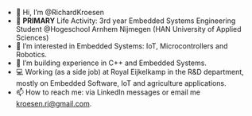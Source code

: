 - 👋 Hi, I’m @RichardKroesen
- 📃 **PRIMARY** Life Activity: 3rd year Embedded Systems Engineering Student @Hogeschool Arnhem Nijmegen (HAN University of Applied Sciences) 
- 👀 I’m interested in Embedded Systems: IoT, Microcontrollers and Robotics. 
- 🌱 I’m building experience in C++ and Embedded Systems.
- 💻 Working (as a side job) at Royal Eijkelkamp in the R&D department, mostly on Embedded Software, IoT and agriculture applications. 
- 📫 How to reach me: via LinkedIn messages or email me kroesen.ri@gmail.com.
